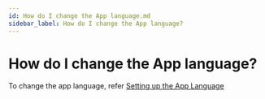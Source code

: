 ```yaml
---
id: How do I change the App language.md
sidebar_label: How do I change the App language?
---
```


# How do I change the App language?

To change the app language, refer [Setting up the App Language](../Getting-Started/Basic-settings-in-Autographa-Live/p1-3-2-setting-up-app-lang.md)
